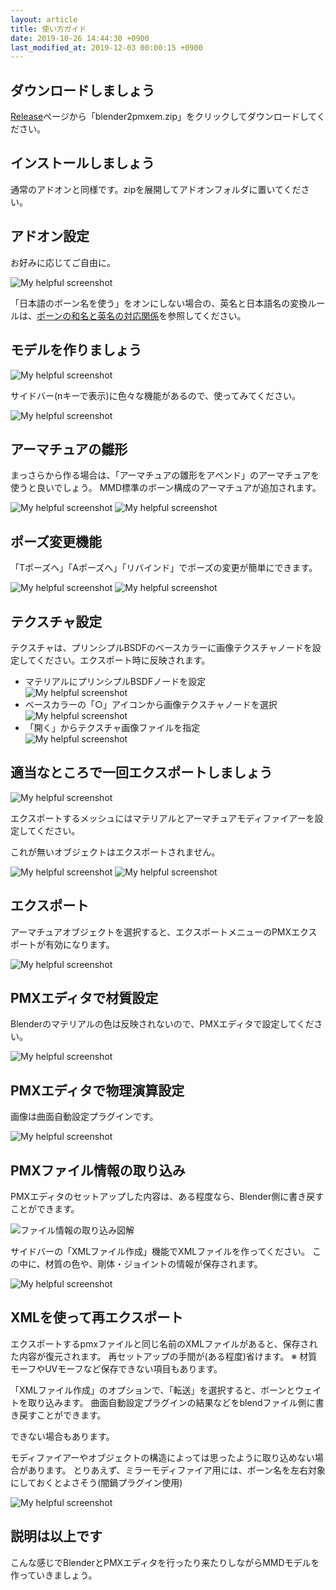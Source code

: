 ```yaml
---
layout: article
title: 使い方ガイド
date: 2019-10-26 14:44:30 +0900
last_modified_at: 2019-12-03 00:00:15 +0900
---
```

## ダウンロードしましょう
[Release](https://github.com/matunnkazumi/blender2pmxem/releases)ページから「blender2pmxem.zip」をクリックしてダウンロードしてください。

## インストールしましょう

通常のアドオンと同様です。zipを展開してアドオンフォルダに置いてください。

## アドオン設定
お好みに応じてご自由に。

![My helpful screenshot](/assets/image/tutorial/pref.png)

「日本語のボーン名を使う」をオンにしない場合の、英名と日本語名の変換ルールは、[ボーンの和名と英名の対応関係](/misc/bone_names_japanese_and_english)を参照してください。

## モデルを作りましょう
![My helpful screenshot](/assets/image/tutorial/modeling_start.png)

サイドバー(nキーで表示)に色々な機能があるので、使ってみてください。

![My helpful screenshot](/assets/image/tutorial/sidebar.png)

## アーマチュアの雛形
まっさらから作る場合は、「アーマチュアの雛形をアペンド」のアーマチュアを使うと良いでしょう。
MMD標準のボーン構成のアーマチュアが追加されます。

![My helpful screenshot](/assets/image/tutorial/append_armature.png)
![My helpful screenshot](/assets/image/tutorial/appended_armature.png)

## ポーズ変更機能
「Tポーズへ」「Aポーズへ」「リバインド」でポーズの変更が簡単にできます。

![My helpful screenshot](/assets/image/tutorial/UI_manual_pose_mode.png)
![My helpful screenshot](/assets/image/tutorial/a_stance.png)

## テクスチャ設定
テクスチャは、プリンシプルBSDFのベースカラーに画像テクスチャノードを設定してください。エクスポート時に反映されます。

* マテリアルにプリンシプルBSDFノードを設定  
  ![My helpful screenshot](/assets/image/tutorial/PMX_Blender_Material_principled_bsdf.png)
* ベースカラーの「○」アイコンから画像テクスチャノードを選択  
  ![My helpful screenshot](/assets/image/tutorial/PMX_Blender_Material_principled_bsdf_base_color_node.png)
* 「開く」からテクスチャ画像ファイルを指定  
  ![My helpful screenshot](/assets/image/tutorial/PMX_Blender_Material_principled_bsdf_image_file.png)

## 適当なところで一回エクスポートしましょう
![My helpful screenshot](/assets/image/tutorial/export.png)

エクスポートするメッシュにはマテリアルとアーマチュアモディファイアーを設定してください。

これが無いオブジェクトはエクスポートされません。

![My helpful screenshot](/assets/image/tutorial/armature_modifier.png)
![My helpful screenshot](/assets/image/tutorial/material.png)

## エクスポート
アーマチュアオブジェクトを選択すると、エクスポートメニューのPMXエクスポートが有効になります。

![My helpful screenshot](/assets/image/tutorial/select_armature.png)

## PMXエディタで材質設定
Blenderのマテリアルの色は反映されないので、PMXエディタで設定してください。

![My helpful screenshot](/assets/image/tutorial/pmx_editor_material_color.png)

## PMXエディタで物理演算設定
画像は曲面自動設定プラグインです。

![My helpful screenshot](/assets/image/tutorial/kyokumen_plugin.png)

## PMXファイル情報の取り込み
PMXエディタのセットアップした内容は、ある程度なら、Blender側に書き戻すことができます。

![ファイル情報の取り込み図解](/assets/image/tutorial/import_export_file_relation.png)

サイドバーの「XMLファイル作成」機能でXMLファイルを作ってください。
この中に、材質の色や、剛体・ジョイントの情報が保存されます。

![My helpful screenshot](/assets/image/tutorial/make_xml.png)

## XMLを使って再エクスポート
エクスポートするpmxファイルと同じ名前のXMLファイルがあると、保存された内容が復元されます。
再セットアップの手間が(ある程度)省けます。
※ 材質モーフやUVモーフなど保存できない項目もあります。

「XMLファイル作成」のオプションで、「転送」を選択すると、ボーンとウェイトを取り込みます。
曲面自動設定プラグインの結果などをblendファイル側に書き戻すことができます。

できない場合もあります。

モディファイアーやオブジェクトの構造によっては思ったように取り込めない場合があります。
とりあえず、ミラーモディファイア用には、ボーン名を左右対象にしておくとよさそう(闇鍋プラグイン使用)

![My helpful screenshot](/assets/image/tutorial/yaminabe_plugin.PNG)

## 説明は以上です
こんな感じでBlenderとPMXエディタを行ったり来たりしながらMMDモデルを作っていきましょう。
